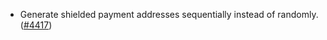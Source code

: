 - Generate shielded payment addresses sequentially instead of randomly.
  ([\#4417](https://github.com/anoma/namada/pull/4417))
